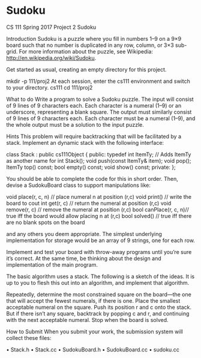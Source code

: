 # Sudoku

CS 111
Spring 2017
Project 2
Sudoku

Introduction Sudoku is a puzzle where you fill in numbers 1–9 on a 9×9 board such that no number is
duplicated in any row, column, or 3×3 sub-grid. For more information about the puzzle, see Wikipedia:
http://en.wikipedia.org/wiki/Sudoku. 

Get started as usual, creating an empty directory for this project.

mkdir -p 111/proj2
At each session, enter the cs111 environment and switch to your directory.
cs111
cd 111/proj2

What to do Write a program to solve a Sudoku puzzle. The input will consist of 9 lines of 9 characters each.
Each character is a numeral (1–9) or an underscore, representing a blank square. The output must similarly
consist of 9 lines of 9 characters each. Each character must be a numeral (1–9), and the whole output must
be a solution to the input puzzle.

Hints This problem will require backtracking that will be facilitated by a stack. Implement an dynamic stack
with the following interface:

class Stack : public cs111Object {
public:
typedef int ItemTy; // Adds ItemTy as another name for int
Stack();
void push(const ItemTy& item);
void pop();
ItemTy top() const;
bool empty() const;
void show() const;
private:
};

You should be able to complete the code for this in short order. Then, devise a SudokuBoard class to support
manipulations like:

void place(r, c, n) // place numeral n at position (r,c)
void print() // write the board to cout
int get(r, c) // return the numeral at position (r,c)
void remove(r, c) // remove the numeral at position (r,c)
bool canPlace(r, c, n)// true iff the board would allow placing n at (r,c)
bool solved() // true iff there are no blank spots on the board

and any others you deem appropriate. The simplest underlying implementation for storage would be an array
of 9 strings, one for each row.

Implement and test your board with throw-away programs until you’re sure it’s correct. At the same time,
be thinking about the design and implementation of the main program.

The basic algorithm uses a stack. The following is a sketch of the ideas. It is up to you to flesh this out into
an algorithm, and implement that algorithm.

Repeatedly, determine the most constrained square on the board—the one that will accept the fewest numerals,
if there is one. Place the smallest acceptable numeral on the square. Push its position r and c onto
the stack. But if there isn’t any square, backtrack by popping c and r, and continuing with the next acceptable
numeral. Stop when the board is solved.

How to Submit When you submit your work, the submission system will collect these files:

• Stack.h
• Stack.cc
• SudokuBoard.h
• SudokuBoard.cc
• sudoku.cc
